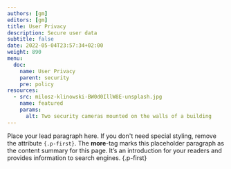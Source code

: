 ```yaml
---
authors: [gm]
editors: [gm]
title: User Privacy
description: Secure user data
subtitle: false
date: 2022-05-04T23:57:34+02:00 
weight: 890
menu:
  doc:
    name: User Privacy
    parent: security
    pre: policy
resources:
  - src: milosz-klinowski-BW0d0IllW8E-unsplash.jpg
    name: featured
    params:
      alt: Two security cameras mounted on the walls of a building
---
```


Place your lead paragraph here. If you don't need special styling, remove the attribute `{.p-first}`. The **more**-tag marks this placeholder paragraph as the content summary for this page. It’s an introduction for your readers and provides information to search engines.
{.p-first} <!--more-->
